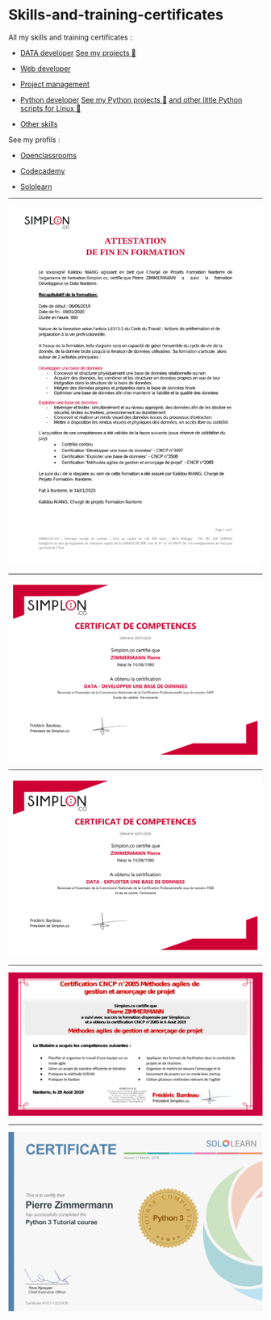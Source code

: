 # Skills-and-training-certificates
All my skills and training certificates :
- [DATA developer](https://github.com/pzim-devdata/Skills-and-training-certificates/tree/master/DATA%20developer) [See my projects :blue_book:](https://github.com/pzim-devdata/DATA-developer)
- [Web developer](https://github.com/pzim-devdata/Skills-and-training-certificates/tree/master/Web%20developer)
- [Project management](https://github.com/pzim-devdata/Skills-and-training-certificates/tree/master/Project%20management)
- [Python developer](https://github.com/pzim-devdata/Skills-and-training-certificates/tree/master/Python%20developer) [See my Python projects :blue_book:](https://github.com/pzim-devdata/DATA-developer)
[and other little Python scripts for Linux :blue_book:](https://github.com/pzim-devdata/Tools-for-Linux)

- [Other skills](https://github.com/pzim-devdata/Skills-and-training-certificates/tree/master/Other%20certificates)

See my profils :


- [Openclassrooms](https://github.com/pzim-devdata/Skills-and-training-certificates/blob/master/Tableau%20de%20bord%20-%20OpenClassrooms.png)

- [Codecademy](https://www.codecademy.com/fr/Pzim)

- [Sololearn](https://www.sololearn.com/Profile/13232439)



------------------------------------------------

![](https://github.com/pzim-devdata/Skills-and-training-certificates/blob/master/DATA%20developer/Attestation%20de%20fin%20de%20formation%20DDN.png)


------------------------------------------------


![](https://github.com/pzim-devdata/Skills-and-training-certificates/blob/master/DATA%20developer/DEVELOPPER%20UNE%20BASE%20DE%20DONNEES.png)


------------------------------------------------


![](https://github.com/pzim-devdata/Skills-and-training-certificates/blob/master/DATA%20developer/EXPLOITER%20UNE%20BASE%20DE%20DONNEES.png)

------------------------------------------------

![](https://github.com/pzim-devdata/Skills-and-training-certificates/blob/master/Project%20management/M%C3%A9thodes%20agiles%20de%20gestion%20et%20amor%C3%A7age%20de%20projet%20.png)

------------------------------------------------

![](https://github.com/pzim-devdata/Skills-and-training-certificates/blob/master/Python%20developer/Python%20Sololearn.png)

